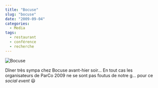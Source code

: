```yaml
---
title: "Bocuse"
slug: "bocuse"
date: "2009-09-04"
categories:
  - Media
tags:
  - restaurant
  - conférence
  - recherche
---
```


![Bocuse](/img/2009/parco2009_bocuse.jpg)

Dîner très sympa chez Bocuse avant-hier soir... En tout cas les organisateurs de
ParCo 2009 ne se sont pas foutus de notre g... pour ce *social event* :smiley:
